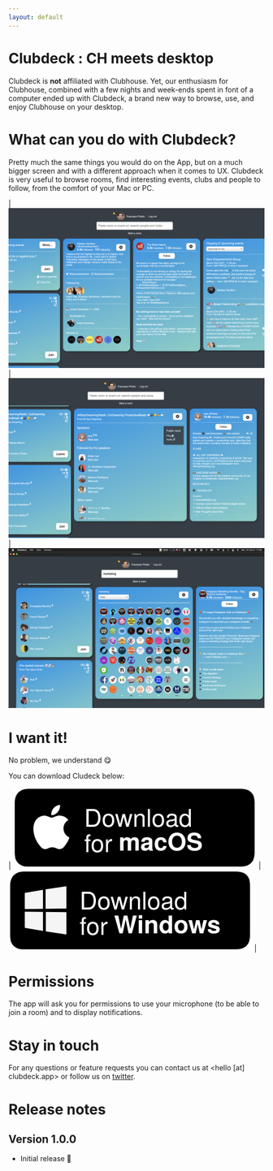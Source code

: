 ```yaml
---
layout: default
---
```


# Clubdeck : CH meets desktop

Clubdeck is **not** affiliated with Clubhouse.
Yet, our enthusiasm for Clubhouse, combined with a few nights and week-ends spent in font of a computer ended up with Clubdeck, a
brand new way to browse, use, and enjoy Clubhouse on your desktop.

# What can you do with Clubdeck?

Pretty much the same things you would do on the App, but on a much bigger screen and with a different approach when it comes to
UX. Clubdeck is very useful to browse rooms, find interesting events, clubs and people to follow, from the comfort of your Mac or PC.

| ![Screenshot 1](/img/screen1.png) | ![Screenshot 2](/img/screen2.png) | ![Screenshot 3](/img/screen3.png)

# I want it!

No problem, we understand 😋

You can download Cludeck below:

| <a href="https://github.com/clubdeck/clubdeck.github.io/releases/download/release/Clubdeck-1.0.0.dmg" onClick="gtag('event', 'download', {'os': 'macOS'});">![Download for macOS](/img/macOS.svg)</a> | <a href="https://github.com/clubdeck/clubdeck.github.io/releases/download/release/Clubdeck.Setup.1.0.0.exe" onClick="gtag('event', 'download', {'os': 'windows'});">![Download for windows](/img/Windows.svg)</a> |

# Permissions

The app will ask you for permissions to use your microphone (to be able to join a room) and to display notifications.

# Stay in touch

For any questions or feature requests you can contact us at <hello [at] clubdeck.app> or follow us on [twitter](https://www.twitter.com/clubdeckapp).

# Release notes

## Version 1.0.0

* Initial release 🎉
